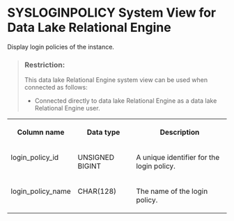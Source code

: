 <!-- loio3be929e16c5f10149019c151b0ea508f -->

# SYSLOGINPOLICY System View for Data Lake Relational Engine

Display login policies of the instance.



> ### Restriction:  
> This data lake Relational Engine system view can be used when connected as follows:
> 
> -   Connected directly to data lake Relational Engine as a data lake Relational Engine user.




<table>
<tr>
<th valign="top">

Column name



</th>
<th valign="top">

Data type



</th>
<th valign="top">

Description



</th>
</tr>
<tr>
<td valign="top">

login\_policy\_id



</td>
<td valign="top">

UNSIGNED BIGINT



</td>
<td valign="top">

A unique identifier for the login policy.



</td>
</tr>
<tr>
<td valign="top">

login\_policy\_name



</td>
<td valign="top">

CHAR\(128\)



</td>
<td valign="top">

The name of the login policy.



</td>
</tr>
</table>


